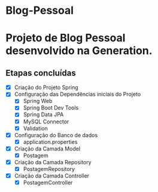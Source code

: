 # Blog-Pessoal

<h1>Projeto de Blog Pessoal desenvolvido na Generation.</h1>

<h2>Etapas concluídas</h2>


- [x] Criação do Projeto Spring
- [x] Configuração das Dependências iniciais do Projeto
  - [x] Spring Web
  - [x] Spring Boot Dev Tools
  - [x] Spring Data JPA
  - [x] MySQL Connector
  - [x] Validation
- [x] Configuração do Banco de dados
  - [x] application.properties
- [x] Criação da Camada Model
  - [x] Postagem
- [x] Criação da Camada Repository
  - [x] PostagemRepository
- [x] Criação da Camada Controller
  - [x] PostagemController 
